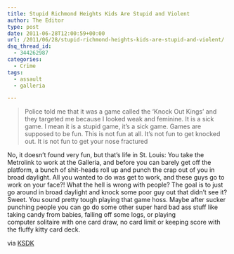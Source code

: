 ```yaml
---
title: Stupid Richmond Heights Kids Are Stupid and Violent
author: The Editor
type: post
date: 2011-06-28T12:00:59+00:00
url: /2011/06/28/stupid-richmond-heights-kids-are-stupid-and-violent/
dsq_thread_id:
  - 344262987
categories:
  - Crime
tags:
  - assault
  - galleria

---
```

> [<img class="alignright size-full wp-image-10181" title="knockoutkings" src="http://media.punchingkitty.com/wordpress/2011/06/knockoutkings.jpeg?filter=resize&w=250" alt="" />][1]Police told me that it was a game called the &#8216;Knock Out Kings&#8217; and they targeted me because I looked weak and feminine. It is a sick game. I mean it is a stupid game, it&#8217;s a sick game. Games are supposed to be fun. This is not fun at all. It&#8217;s not fun to get knocked out. It is not fun to get your nose fractured

No, it doesn&#8217;t found very fun, but that&#8217;s life in St. Louis: You take the Metrolink to work at the Galleria, and before you can barely get off the platform, a bunch of shit-heads roll up and punch the crap out of you in broad daylight. All you wanted to do was get to work, and these guys go to work on your face?! What the hell is wrong with people? The goal is to just go around in broad daylight and knock some poor guy out that didn&#8217;t see it? Sweet. You sound pretty tough playing that game hoss. Maybe after sucker punching people you can go do some other super hard bad ass stuff like taking candy from babies, falling off some logs, or playing computer solitaire with one card draw, no card limit or keeping score with the fluffy kitty card deck.

via <a href="http://www.ksdk.com/news/article/264613/3/Richmond-Heights-hairstylist-attacked-in-Knock-Out-Game-" target="_blank">KSDK</a>

 [1]: http://media.punchingkitty.com/wordpress/2011/06/knockoutkings.jpeg